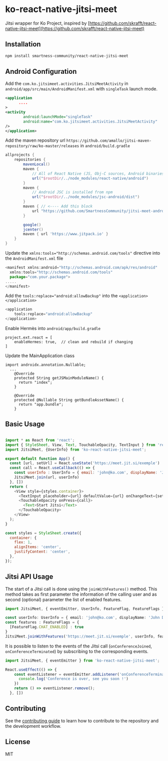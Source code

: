 # ko-react-native-jitsi-meet

Jitsi wrapper for Ko Project, inspired by [https://github.com/skrafft/react-native-jitsi-meet](https://github.com/skrafft/react-native-jitsi-meet)

## Installation

```sh
npm install smartness-community/react-native-jitsi-meet
```

## Android Configuration

Add the `com.ko.jitsimeet.activities.JitsiMeetActivity` in `android/app/src/main/AndroidManifest.xml` with `singleTask` launch mode.

```xml
<application
      ....
>
<activity
        android:launchMode="singleTask"
        android:name="com.ko.jitsimeet.activities.JitsiMeetActivity"
/>
</application>

```

Add the maven repository url `https://github.com/amallo/jitsi-maven-repository/raw/ko-master/releases` in `android/build.gradle`

```gradle
allprojects {
    repositories {
        mavenLocal()
        maven {
            // All of React Native (JS, Obj-C sources, Android binaries) is installed from npm
            url("$rootDir/../node_modules/react-native/android")
        }
        maven {
            // Android JSC is installed from npm
            url("$rootDir/../node_modules/jsc-android/dist")
        }
        maven { // <---- Add this block
            url "https://github.com/SmartnessCommunity/jitsi-meet-android-sdk-releases/raw/master/releases"
        }

        google()
        jcenter()
        maven { url 'https://www.jitpack.io' }
    }
}
```

Update the `xmlns:tools="http://schemas.android.com/tools"` directive into the `AndroidManifest.xml` file 

```js
<manifest xmlns:android="http://schemas.android.com/apk/res/android"
  xmlns:tools="http://schemas.android.com/tools"
  package="com.your.package">
.....
</manifest>
```

Add the `tools:replace="android:allowBackup"` into the `<application></application>`

```js
<application
    tools:replace="android:allowBackup"
</application>
```
Enable Hermès into `android/app/build.gradle`

```
project.ext.react = [
    enableHermes: true,  // clean and rebuild if changing
]
```

Update the MainApplication class 
```
import androidx.annotation.Nullable;
  ...
    @Override
    protected String getJSMainModuleName() {
      return "index";
    }

    @Override
    protected @Nullable String getBundleAssetName() {
      return "app.bundle";
    }
```

## Basic Usage

```js

import * as React from 'react';
import { StyleSheet, View, Text, TouchableOpacity, TextInput } from 'react-native';
import JitsiMeet, {UserInfo} from 'ko-react-native-jitsi-meet';

export default function App() {
  const [url, setUrl] = React.useState('https://meet.jit.si/exemple')
  const call = React.useCallback(() => {
    const userInfo : UserInfo = { email: 'john@ko.com', displayName: 'John Doe' }
    JitsiMeet.join(url, userInfo)
  }, [])
  return (
    <View style={styles.container}>
      <TextInput placeholder={url} defaultValue={url} onChangeText={setUrl} />
      <TouchableOpacity onPress={call}>
        <Text>Start Jitsi</Text>
      </TouchableOpacity>
    </View>
  );
}

const styles = StyleSheet.create({
  container: {
    flex: 1,
    alignItems: 'center',
    justifyContent: 'center',
  },
});

```

## Jitsi API Usage

The start of a Jitsi call is done using the `joinWithFeatures()` method. This method takes as first parameter the information of the calling user and as second (optional) parameter the list of enabled features. 

```ts
import JitsiMeet, { eventEmitter, UserInfo, FeatureFlag, FeatureFlags } from 'ko-react-native-jitsi-meet';

const userInfo: UserInfo = { email: 'john@ko.com', displayName: 'John Doe' }
const features : FeatureFlags = {
  [FeatureFlag.CHAT_ENABLED] : true
}
JitsiMeet.joinWithFeatures('https://meet.jit.si/exemple', userInfo, features)
```

It is possible to listen to the events of the Jitsi call (`onConferenceJoined`, `onConferenceTerminated`) by subscribing to the corresponding events.

```js
import JitsiMeet, { eventEmitter } from 'ko-react-native-jitsi-meet';

React.useEffect(() => {
    const eventListener = eventEmitter.addListener('onConferenceTerminated', (url: string, error?: string) => {
      console.log('Conference is over, see you soon !')
    })
    return () => eventListener.remove();
  }, [])
```


## Contributing

See the [contributing guide](CONTRIBUTING.md) to learn how to contribute to the repository and the development workflow.

## License

MIT
